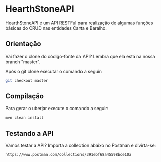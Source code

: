 # HearthStoneAPI

HearthStoneAPI é um API RESTFul para realização de algumas funções básicas do CRUD nas entidades Carta e Baralho.

## Orientação

Vai fazer o clone do código-fonte da API? Lembra que ela está na nossa branch "master".

Após o git clone executar o comando a seguir:

```bash
git checkout master
```

## Compilação

Para gerar o uberjar execute o comando a seguir:

```bash
mvn clean install
```

## Testando a API

Vamos testar a API? Importa a collection abaixo no Postman e divirta-se:

```bash
https://www.postman.com/collections/391ebf68a45598bce10a
```
